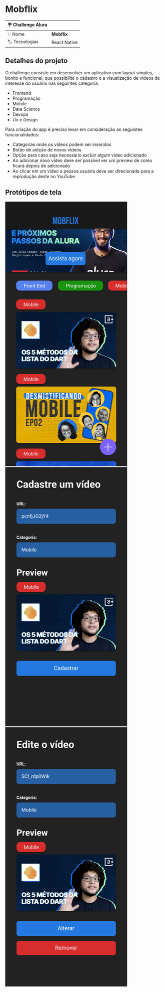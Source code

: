 # Mobflix

| :placard: Challenge Alura |     |
| -------------  | --- |
| :sparkles: Nome        | **Mobflix**
| :label: Tecnologias | React Native

## Detalhes do projeto

O challenge consiste em desenvolver um aplicativo com layout simples, bonito e funcional, que possibilite o cadastro e a visualização de videos de interesse do usuário nas seguintes categoria:
  - Frontend
  - Programação
  - Mobile
  - Data Science
  - Devops
  - Ux e Design

Para criação do app é preciso levar em consideração as seguintes funcionalidades:
  - Categorias onde os vídeos podem ser inseridos
  - Botão de adição de novos vídeos
  - Opção para caso seja necessário excluir algum vídeo adicionado
  - Ao adicionar novo vídeo deve ser possível ver um preview de como ficará depois de adicionado
  - Ao clicar em um vídeo a pessoa usuária deve ser direcionada para a reprodução deste no YouTube

## Protótipos de tela

![](assets/layouts/Home.png) 
![](assets/layouts/CadastroDeVideo.png) ![](assets/layouts/EdicaoDeVideo.png)